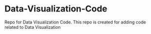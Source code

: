 # Data-Visualization-Code
Repo for Data Visualization Code.
This repo is created for adding code related to Data Visualization
